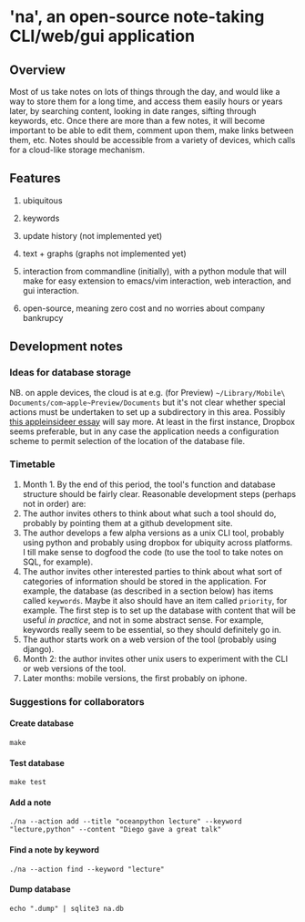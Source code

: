 # 'na', an open-source note-taking CLI/web/gui application

## Overview

Most of us take notes on lots of things through the day, and would like a way
to store them for a long time, and access them easily hours or years later, by
searching content, looking in date ranges, sifting through keywords, etc.  Once
there are more than a few notes, it will become important to be able to edit
them, comment upon them, make links between them, etc.  Notes should be
accessible from a variety of devices, which calls for a cloud-like storage
mechanism.



## Features

1. ubiquitous

2. keywords 

3. update history (not implemented yet)

4. text + graphs (graphs not implemented yet)

5. interaction from commandline (initially), with a python module that will
   make for easy extension to emacs/vim interaction, web interaction, and gui
interaction.

6. open-source, meaning zero cost and no worries about company bankrupcy



## Development notes

### Ideas for database storage

NB. on apple devices, the cloud is at e.g. (for Preview) ``~/Library/Mobile\
Documents/com~apple~Preview/Documents`` but it's not clear whether special
actions must be undertaken to set up a subdirectory in this area.  Possibly
[this appleinsideer
essay](http://appleinsider.com/articles/11/11/02/hidden_drop_box_feature_in_mac_os_x_lion_lets_you_sync_files_across_macs)
will say more.  At least in the first instance, Dropbox seems preferable, but
in any case the application needs a configuration scheme to permit selection of
the location of the database file.


### Timetable

1. Month 1.  By the end of this period, the tool's function and database
   structure should be fairly clear.  Reasonable development steps (perhaps not
in order) are:
  1. The author invites others to think about what such a tool should do,
probably by pointing them at a github development site.
  2. The author develops a few alpha versions as a unix CLI tool, probably
using python and probably using dropbox for ubiquity across platforms.  I till
make sense to dogfood the code (to use the tool to take notes on SQL, for
example).
  3. The author invites other interested parties to think about what sort of
categories of information should be stored in the application.  For example,
the database (as described in a section below) has items called ``keywords``.
Maybe it also should have an item called ``priority``, for example.  The first
step is to set up the database with content that will be useful *in practice*,
and not in some abstract sense.  For example, keywords really seem to be essential,
so they should definitely go in.
  4. The author starts work on a web version of the tool (probably using django).
2. Month 2: the author invites other unix users to experiment with the CLI or
   web versions of the tool.
3. Later months: mobile versions, the first probably on iphone.


### Suggestions for collaborators

#### Create database

    make


#### Test database

    make test

#### Add a note

    ./na --action add --title "oceanpython lecture" --keyword "lecture,python" --content "Diego gave a great talk"

#### Find a note by keyword

    ./na --action find --keyword "lecture"

#### Dump database

    echo ".dump" | sqlite3 na.db



